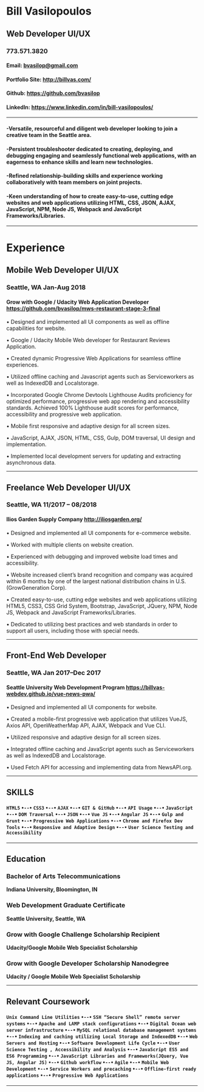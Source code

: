 # Bill Vasilopoulos
## Web Developer UI/UX
### 773.571.3820

#### Email: <bvasilop@gmail.com>
#### Portfolio Site: <http://billvas.com/>
#### Github: <https://github.com/bvasilop>
#### LinkedIn: <https://www.linkedin.com/in/bill-vasilopoulos/>

---
#### -Versatile, resourceful and diligent web developer looking to join a creative team in the Seattle area.

#### -Persistent troubleshooter dedicated to creating, deploying, and debugging engaging and seamlessly functional web applications, with an eagerness to enhance skills and learn new technologies.

#### -Refined relationship-building skills and experience working collaboratively with team members on joint projects.

#### -Keen understanding of how to create easy-to-use, cutting edge websites and web applications utilizing HTML, CSS, JSON, AJAX, JavaScript, NPM, Node JS, Webpack and JavaScript Frameworks/Libraries.
---
# Experience


## Mobile Web Developer UI/UX
### Seattle, WA  Jan-Aug 2018

#### Grow with Google / Udacity Web Application Developer <https://github.com/bvasilop/mws-restaurant-stage-3-final>
•	Designed and implemented all UI components as well as offline capabilities for website.

•	Google / Udacity Mobile Web developer for Restaurant Reviews Application.

•	Created dynamic Progressive Web Applications for seamless offline experiences.

•	Utilized offline caching and Javascript agents such as Serviceworkers as well as IndexedDB and Localstorage.

•	Incorporated Google Chrome Devtools Lighthouse Audits proficiency for optimized performance, progressive web app rendering and accessibility standards. Achieved 100% Lighthouse audit scores for performance, accessibility and progressive web application.

•	Mobile first responsive and adaptive design for all screen sizes.

•	JavaScript, AJAX, JSON, HTML, CSS, Gulp, DOM traversal, UI design and implementation.

•	Implemented local development servers for updating and extracting asynchronous data.
___

## Freelance Web Developer UI/UX
### Seattle, WA  11/2017 – 08/2018
#### Ilios Garden Supply Company <http://iliosgarden.org/>

•	Designed and implemented all UI components for e-commerce website.

•	Worked with multiple clients on website creation.

•	Experienced with debugging and improved website load times and accessibility.

•	Website increased client’s brand recognition and company was acquired within 6 months by one of the largest national distribution chains in U.S. (GrowGeneration Corp).

•	Created easy-to-use, cutting edge websites and web applications utilizing HTML5, CSS3, CSS Grid System, Bootstrap, JavaScript, JQuery, NPM, Node JS, Webpack and JavaScript Frameworks/Libraries.

•	Dedicated to utilizing best practices and web standards in order to support all users, including those with special needs.
___
## Front-End Web Developer
### Seattle, WA  Jan 2017–Dec 2017
#### Seattle University Web Development Program <https://billvas-webdev.github.io/vue-news-pwa/>

•	Designed and implemented all UI components for website.

•	Created a mobile-first progressive web application that utilizes VueJS, Axios API, OpenWeatherMap API, AJAX, Webpack and  Vue CLI.

•	Utilized responsive and adaptive design for all screen sizes.

•	Integrated offline caching and JavaScript agents such as Serviceworkers as well as IndexedDB and Localstorage.

•	Used Fetch API for accessing and implementing data from NewsAPI.org.

---
## SKILLS
#### `HTML5` `•--•` `CSS3` `•--•` `AJAX` `•--•` `GIT & GitHub` `•--•` `API Usage` `•--•` `JavaScript` `•--•` `DOM Traversal` `•--•` `JSON` `•--•` `Vue JS` `•--•` `Angular JS` `•--•` `Gulp and Grunt` `•--•` `Progressive Web Applications` `•--•` `Chrome and Firefox Dev Tools` `•--•` `Responsive and Adaptive Design` `•--•` `User Science Testing and Accessibility`
---
## Education
### Bachelor of Arts Telecommunications
**Indiana University, Bloomington, IN**
### Web Development Graduate Certificate
**Seattle University, Seattle, WA**
### Grow with Google Challenge Scholarship Recipient
**Udacity/Google Mobile Web Specialist Scholarship**
### Grow with Google Developer Scholarship Nanodegree
**Udacity / Google Mobile Web Specialist Scholarship**

 ---
 ## Relevant Coursework
#### `Unix Command Line Utilities` `•--•` `SSH “Secure Shell” remote server systems` `•--•` `Apache and LAMP stack configurations` `•--•` `Digital Ocean web server infrastructure` `•--•` `MySQL relational database management systems` `•--•` `Indexing and caching utilizing Local Storage and IndexedDB` `•--•` `Web Servers and Hosting` `•--•` `Software Development Life Cycle` `•--•` `User Science Testing , Accessibility and Analysis` `•--•` `JavaScript ES5 and ES6 Programming` `•--•` `JavaScript Libraries and Frameworks(JQuery, Vue  JS, Angular JS)` `•--•` `Github workflow` `•--•` `Agile` `•--•` `Mobile Web Development` `•--•` `Service Workers and precaching` `•--•` `Offline-first ready applications` `•--•` `Progressive Web Applications`
---